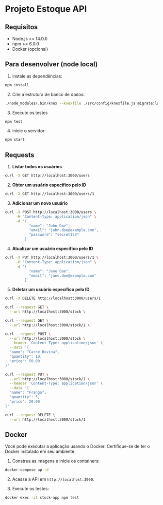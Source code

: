 # Projeto Estoque API

## Requisitos

- Node.js >= 14.0.0
- npm >= 6.0.0
- Docker (opcional)

## Para desenvolver (node local)

1. Instale as dependências:

```bash
npm install
```

2. Crie a estrutura de banco de dados:

```bash
./node_modules/.bin/knex --knexfile ./src/config/knexfile.js migrate:latest
```

3. Execute os testes

```bash
npm test
```

4. Inicie o servidor:

```bash
npm start
```

## Requests

1. **Listar todos os usuários**
```bash
curl -X GET http://localhost:3000/users
```

2. **Obter um usuário específico pelo ID**
```bash
curl -X GET http://localhost:3000/users/1
```

3. **Adicionar um novo usuário**
```bash
curl -X POST http://localhost:3000/users \
     -H "Content-Type: application/json" \
     -d '{
           "name": "John Doe",
           "email": "john.doe@example.com",
           "password": "secret123"
         }'
```

4. **Atualizar um usuário específico pelo ID**
```bash
curl -X PUT http://localhost:3000/users/1 \
     -H "Content-Type: application/json" \
     -d '{
           "name": "Jane Doe",
           "email": "jane.doe@example.com"
         }'
```

5. **Deletar um usuário específico pelo ID**
```bash
curl -X DELETE http://localhost:3000/users/1
```


```bash
curl --request GET \
  --url http://localhost:3000/stock \
```

```bash
curl --request GET \
  --url http://localhost:3000/stock/1 \
```

```bash
curl --request POST \
  --url http://localhost:3000/stock \
  --header 'Content-Type: application/json' \
  --data '{
  "name": "Carne Bovina",
  "quantity": 10,
  "price": 50.00
}'
```

```bash
curl --request PUT \
  --url http://localhost:3000/stock/1 \
  --header 'Content-Type: application/json' \
  --data '{
  "name": "Frango",
  "quantity": 5,
  "price": 20.00
}'
```

```bash
curl --request DELETE \
  --url http://localhost:3000/stock/1
```

## Docker

Você pode executar a aplicação usando o Docker. Certifique-se de ter o Docker instalado em seu ambiente.

1. Construa as imagens e inicie os containers:

```bash
docker-compose up -d
```

2. Acesse a API em `http://localhost:3000`.

3. Execute os testes:

```bash
docker exec -it stock-app npm test
```